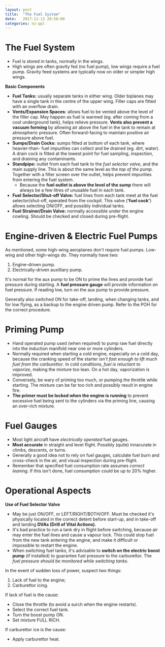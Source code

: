 ```yaml
---
layout: post
title:  "The Fuel System"
date:   2017-11-13 20:58:00
categories: nz-ppl
---
```


# The Fuel System

 * Fuel is stored in tanks, normally in the wings.
 * High wings are often gravity fed (no fuel pump), low wings require a fuel pump.
   Gravity feed systems are typically now on older or simpler high wings.

**Basic Components**

 * **Fuel Tanks:** usually separate tanks in either wing. Older biplanes may have
   a single tank in the centre of the upper wing. Filler caps are fitted with
   an overflow drain.
 * **Vents/Expansion Spaces:** allows fuel to be vented above the level of the
   filler cap. May happen as fuel is warmed (eg. after coming from a cool
   underground tank), helps relieve pressure. **Vents also prevent a vacuum
   forming** by allowing air above the fuel in the tank to remain at atmospheric
   pressure. Often forward-facing to maintain positive air pressure above fuel.
 * **Sumps/Drain Cocks:** sumps fitted at bottom of each tank, where heavier-than-
   fuel impurities can collect and be drained (eg. dirt, water). A drain cock is
   fitted at the lowest point for fuel sampling, inspection, and draining any
   contaminants.
 * **Standpipe:** outlet from each fuel tank to the *fuel selector valve*, and
   the main supply line. This is about the same level as the *top of the pump.*
   Together with a filter screen over the outlet, helps prevent impurities from
   entering the fuel system.
    * Because the **fuel outlet is above the level of the sump** there will
      always be a few litres of unusable fuel in each tank.
 * **Fuel Selector/Shut-off Valve:** fuel lines from each tank meet at the fuel
   selector/shut-off, operated from the cockpit. This valve (**'fuel cock'**)
   allows selecting ON/OFF, and possibly individual tanks.
 * **Fuel Strainer/Drain Valve:** normally accessible under the engine cowling.
   Should be checked and closed during pre-flight.

# Engine-driven & Electric Fuel Pumps

As mentioned, some high-wing aeroplanes don't require fuel pumps. Low-wing and
other high-wings do. They normally have two:

 1. Engine-driven pump.
 2. Electrically-driven auxilliary pump.

It's normal for the aux pump to be ON to prime the lines and provide fuel
pressure during starting. A **fuel pressure gauge** will provide information
on fuel pressure. If reading low, turn on the aux pump to provide pressure.

Generally also switched ON for take-off, landing, when changing tanks, and
for low flying, as a backup to the engine driven pump. Refer to the POH for
the correct procedure.

# Priming Pump

 * Hand operated pump used (when required) to pump raw fuel directly into
   the induction manifold near one or more cylinders.
 * Normally required when starting a cold engine, especially on a cold day,
   because the cranking speed of the starter *isn't fast enough to lift
   much fuel from the carburettor*. In cold conditions, *fuel is reluctant
   to vaporize*, making the mixture too lean. On a hot day, vaporization is
   improved.
 * Conversely, be wary of priming too much, or pumping the throttle while
   starting. The mixture can be far too rich and possibly result in engine fire.
 * **The primer must be locked when the engine is running** to prevent
   excessive fuel being sent to the cylinders via the priming line, causing an
   over-rich mixture.

# Fuel Gauges

 * Most light aircraft have *electrically operated* fuel gauges.
 * **Most accurate** in straight and level flight. Possibly (quite) innacurate
   in climbs, descents, or turns.
 * Generally a good idea not to rely on fuel gauges, calculate fuel burn and
   cross-check in the air, and visual inspection during pre-flight.
 * Remember that specified fuel consumption rate assumes *correct leaning*. If
   this isn't done, fuel consumption could be up to 20% higher.

# Operational Aspects

**Use of Fuel Selector Valve**

 * May be just ON/OFF, or LEFT/RIGHT/BOTH/OFF. Must be checked it's physically
   located in the correct detent before start-up, and in take-off and landing
   **DVAs (Drill of Vital Actions).**
 * It's bad practice to run a tank dry in flight before switching, because air
   may enter the fuel lines and cause a vapour lock. This could stop fuel from
   the new tank entering the engine, and make it difficult or impossible to
   restart the engine.
 * When switching fuel tanks, it's advisable to **switch on the electric boost
   pump** (if installed) to guarantee fuel pressure to the carburettor. The
   *fuel pressure should be monitored while switching tanks*.

In the event of sudden loss of power, suspect two things:

 1. Lack of fuel to the engine;
 2. Carburettor icing.

If lack of fuel is the cause:

 * Close the throttle (to avoid a surch when the engine restarts).
 * Select the correct fuel tank.
 * Turn the boost pump ON.
 * Set mixture FULL RICH.

If carburettor ice is the cause:

 * Apply carburettor heat.
